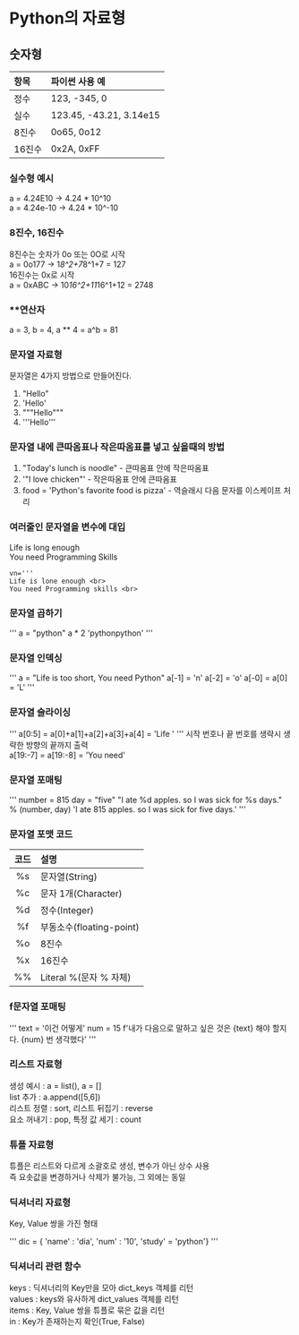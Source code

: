 # Python의 자료형 <br>
## 숫자형 <br>
| 항목 | 파이썬 사용 예 |
| :---- | :----- |
| 정수 | 123, -345, 0 |
| 실수 | 123.45, -43.21, 3.14e15|
| 8진수 | 0o65, 0o12 |
| 16진수 | 0x2A, 0xFF |


### 실수형 예시 <br>
a = 4.24E10  -> 4.24 * 10^10 <br>
a = 4.24e-10 -> 4.24 * 10^-10 <br>
### 8진수, 16진수 <br>
8진수는 숫자가 0o 또는 0O로 시작 <br>
a = 0o177 -> 1*8^2+7*8^1+7 = 127 <br>
16진수는 0x로 시작 <br>
a = 0xABC -> 10*16^2+11*16^1+12 = 2748 <br>
### **연산자 <br>
a = 3, b = 4, a ** 4 = a^b = 81 <br>
### 문자열 자료형 <br>
문자열은 4가지 방법으로 만들어진다. <br>
1. "Hello" <br>
2. 'Hello' <br>
3. """Hello""" <br>
4. '''Hello''' <br>
### 문자열 내에 큰따옴표나 작은따옴표를 넣고 싶을때의 방법 <br>
1. "Today's lunch is noodle" - 큰따옴표 안에 작은따옴표 <br>
2. '"I love chicken"' - 작은따옴표 안에 큰따옴표 <br>
3. food = 'Python\'s favorite food is pizza' - 역슬래시 다음 문자를 이스케이프 처리 <br>
### 여러줄인 문자열을 변수에 대입 <br>
Life is long enough <br>
You need Programming Skills <br>

    vn='''
    Life is lone enough <br>
    You need Programming skills <br>

### 문자열 곱하기 <br>
'''
a = "python"
a * 2
'pythonpython'
'''

### 문자열 인덱싱 <br>
'''
a = "Life is too short, You need Python"
a[-1] = 'n'
a[-2] = 'o'
a[-0] = a[0] = 'L'
'''

### 문자열 슬라이싱 <br>
'''
a[0:5] = a[0]+a[1]+a[2]+a[3]+a[4] = 'Life '
'''
시작 번호나 끝 번호를 생략시 생략한 방향의 끝까지 출력 <br>
a[19:-7] = a[19:-8] = 'You need' <br>

### 문자열 포매팅 <br>
'''
number = 815
day = "five"
"I ate %d apples. so I was sick for %s days." % (number, day)
'I ate 815 apples. so I was sick for five days.'
'''

### 문자열 포맷 코드 <br>
| 코드 | 설명 |
| :--: | :-- |
|%s | 문자열(String) |
|%c | 문자 1개(Character) |
|%d | 정수(Integer) |
|%f | 부동소수(floating-point) |
|%o | 8진수 |
|%x | 16진수 |
|%% | Literal %(문자 % 자체)

### f문자열 포매팅 <br>
'''
text = '이건 어떻게'
num = 15
f'내가 다음으로 말하고 싶은 것은 {text} 해야 할지다. {num} 번 생각했다'
'''

### 리스트 자료형 <br>
생성 예시 : a = list(), a = [] <br>
list 추가 : a.append([5,6]) <br>
리스트 정렬 : sort, 리스트 뒤집기 : reverse <br>
요소 꺼내기 : pop, 특정 값 세기 : count <br>

### 튜플 자료형 <br>
튜플은 리스트와 다르게 소괄호로 생성, 변수가 아닌 상수 사용 <br>
즉 요솟값을 변경하거나 삭제가 불가능, 그 외에는 동일 <br>

### 딕셔너리 자료형 <br>
Key, Value 쌍을 가진 형태 <br>

'''
dic = { 'name' : 'dia', 'num' : '10', 'study' = 'python'}
'''

### 딕셔너리 관련 함수 <br>
keys : 딕셔너리의 Key만을 모아 dict_keys 객체를 리턴 <br>
values : keys와 유사하게 dict_values 객체를 리턴 <br>
items : Key, Value 쌍을 튜플로 묶은 값을 리턴 <br>
in : Key가 존재하는지 확인(True, False) <br>
